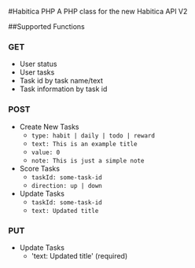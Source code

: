 #Habitica PHP
A PHP class for the new Habitica API V2

##Supported Functions

### GET
* User status
* User tasks
* Task id by task name/text
* Task information by task id

### POST
* Create New Tasks
    * `type: habit | daily | todo | reward`
    * `text: This is an example title` 
    * `value: 0` 
    * `note: This is just a simple note` 
* Score Tasks
    * `taskId: some-task-id`
    * `direction: up | down`
* Update Tasks
    * `taskId: some-task-id`
    * `text: Updated title`
    
### PUT
* Update Tasks
    * 'text: Updated title' (required)
